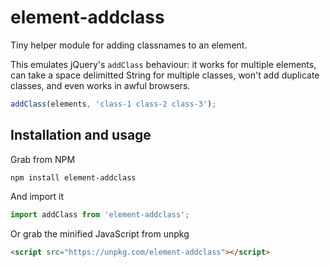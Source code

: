 # element-addclass

Tiny helper module for adding classnames to an element.

This emulates jQuery's `addClass` behaviour: it works for multiple elements, can take a space delimitted String for multiple classes, won't add duplicate classes, and even works in awful browsers.

```javascript
addClass(elements, 'class-1 class-2 class-3');
```

## Installation and usage

Grab from NPM

```
npm install element-addclass
```

And import it

```javascript
import addClass from 'element-addclass';
```

Or grab the minified JavaScript from unpkg

```html
<script src="https://unpkg.com/element-addclass"></script>
```
